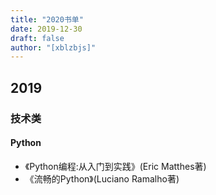 ```yaml
---
title: "2020书单"
date: 2019-12-30
draft: false
author: "[xblzbjs]"
---
```


## 2019
### 技术类

#### Python
- 《Python编程:从入门到实践》(Eric Matthes著)
- 《流畅的Python》(Luciano Ramalho著)